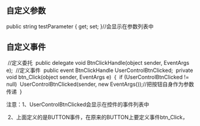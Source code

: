 ## 自定义参数

public string testParameter { get; set; }//会显示在参数列表中
##  自定义事件
​    //定义委托
​    public delegate void BtnClickHandle(object sender, EventArgs e);
​    //定义事件
​    public event BtnClickHandle UserControlBtnClicked;
​    private void btn_Click(object sender, EventArgs e)
​    {
​      if (UserControlBtnClicked != null)
​        UserControlBtnClicked(sender, new EventArgs());//把按钮自身作为参数传递
​    }

注意：1、UserControlBtnClicked会显示在控件的事件列表中

​            2、上面定义的是BUTTON事件，在原来的BUTTON上要定义事件btn_Click， 